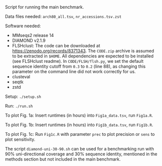 Script for running the main benchmark.

Data files needed: `arch80_all.tsv`, `nr_accessions.tsv.zst`

Software needed:

- MMseqs2 release 14
- DIAMOND v2.1.9
- FLSHclust: The code can be downloaded at https://zenodo.org/records/8371343.
  The `CODE.zip` archive is assumed to be extracted in `$HOME`. All dependencies
  are expected to be installed (see FLSHclust readme). In `CODE/FLSH/flsh.py`, we
  set the default sequence identity cutoff from `0.3` to `0.2` (line 88), as
  changing this parameter on the command line did not work correctly for us.
- clusteval
- seqtk
- zstd

Setup: `./setup.sh`

Run: `./run.sh`

To plot Fig. 1a: Insert runtimes (in hours) into `Fig1a_data.tsv`, run `Fig1a.R`.

To plot Fig. 1b: Insert runtimes (in hours) into `Fig1b_data.tsv`, run `Fig1b.R`.

To plot Fig. 1c: Run `Fig1c.R` with parameter `prec` to plot precision or `sens`
to plot sensitivity.

The script `diamond-uni-30-90.sh` can be used for a benchmarking run with 90%
uni-directional coverage and 30% sequence identity, mentioned in the methods section
but not included in the main benchmark.
